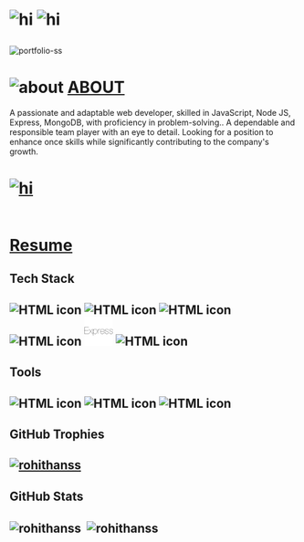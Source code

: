 # <img src='https://i.imgur.com/tSg8DkZ.png' style="height:100px; margin:0 0 10px 0" alt='hi'> <img src='https://i.imgur.com/RWtkQe0.gif' style="height:100px;" alt='hi'>

<!-- ![Profile views](https://gpvc.arturio.dev/rohithanss) -->

<!-- <h3 align="center"> I'm Rohit Hans <br/>Full Stack Web Developer</h3> -->
<img src="https://i.imgur.com/gzmqbnH.png" alt="portfolio-ss" />

# <img src="https://i.imgur.com/OdGds93.png" alt="about" style="height:50px" />  [ABOUT](https://rohithanss.github.io)

A passionate and adaptable web developer, skilled in JavaScript, Node JS, Express, MongoDB, with proficiency in problem-solving.. A dependable and responsible team   player with an eye to detail. Looking for a position to enhance once skills while significantly contributing to the company's growth. 

# <a href="https://rohithanss.github.io" target="_blank" style="height:100px; display:block;"> <img src='https://i.imgur.com/gZeGoUc.png' style="height:50px;" alt='hi'> <a/>  [Resume](https://drive.google.com/file/d/1KgSS-PqvQ1po2f-xC0nlN2TlEEy5MewN/view?usp=share_link)
  
<h2>Tech Stack<h2/>
  
<img src="https://cdn-icons-png.flaticon.com/512/732/732212.png" style="width:50px" alt="HTML icon"/>
<img src="https://cdn-icons-png.flaticon.com/512/732/732190.png" style="width:50px" alt="HTML icon"/>
<img src="https://cdn-icons-png.flaticon.com/512/5968/5968292.png" style="width:50px" alt="HTML icon"/>
<img src="https://www.vectorlogo.zone/logos/nodejs/nodejs-icon.svg" style="width:50px" alt="HTML icon"/>
<img src="https://raw.githubusercontent.com/github/explore/80688e429a7d4ef2fca1e82350fe8e3517d3494d/topics/express/express.png" style="width:50px" alt="HTML icon"/>
<img src="https://cdn.icon-icons.com/icons2/2415/PNG/512/mongodb_original_wordmark_logo_icon_146425.png" style="width:50px" alt="HTML icon"/>

<h2>Tools<h2/>

<img src="https://upload.wikimedia.org/wikipedia/commons/thumb/9/9a/Visual_Studio_Code_1.35_icon.svg/768px-Visual_Studio_Code_1.35_icon.svg.png?20210804221519" style="width:50px" alt="HTML icon"/>
<img src="https://git-scm.com/images/logos/logomark-orange@2x.png" style="width:50px" alt="HTML icon"/>
<img src="https://github.githubassets.com/images/modules/logos_page/GitHub-Mark.png" style="width:50px" alt="HTML icon"/>

<h2> GitHub Trophies <h2/>
  
<p align="left"> <a href="https://github.com/ryo-ma/github-profile-trophy"><img src="https://github-profile-trophy.vercel.app/?username=rohithanss" alt="rohithanss" /></a> </p>
  
<h2> GitHub Stats <h2/>
  
<img align="center" src="https://github-readme-stats.vercel.app/api?username=rohithanss&show_icons=true&locale=en" alt="rohithanss" style="margin-right:10px; width:45%"/><img align="center" src="https://github-readme-streak-stats.herokuapp.com/?user=rohithanss&" alt="rohithanss" style="width:45%"/>
